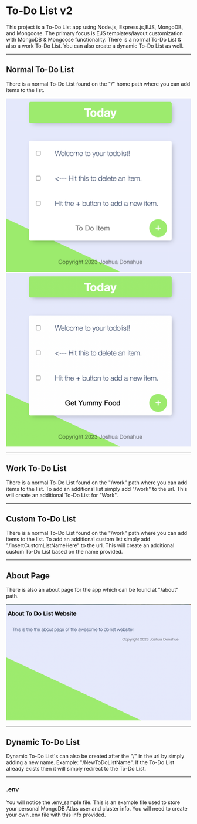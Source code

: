 # To-Do List v2

This project is a To-Do List app using Node.js, Express.js,EJS, MongoDB, and Mongoose. The primary focus is EJS templates/layout customization with MongoDB & Mongoose functionality. There is a normal To-Do List & also a work To-Do List. You can also create a dynamic To-Do List as well.

---

## Normal To-Do List

There is a normal To-Do List found on the "/" home path where you can add items to the list.

<img src="public/images/todolist-1.png">

<img src="public/images/todolist-2.png">

---

## Work To-Do List

 There is a normal To-Do List found on the "/work" path where you can add items to the list. To add an additional list simply add "/work" to the url. This will create an additional To-Do List for "Work".

---

## Custom To-Do List

There is a normal To-Do List found on the "/work" path where you can add items to the list. To add an additional custom list simply add "/insertCustomListNameHere" to the url. This will create an additional custom To-Do List based on the name provided.

---

## About Page

There is also an about page for the app which can be found at "/about" path.

<img src="public/images/about-page-1.png">

---

## Dynamic To-Do List

Dynamic To-Do List's can also be created after the "/" in the url by simply adding a new name. Example: "/NewToDoListName". If the To-Do List already exists then it will simply redirect to the To-Do List.

---

### .env 

You will notice the .env_sample file. This is an example file used to store your personal MongoDB Atlas user and cluster info. You will need to create your own .env file with this info provided.